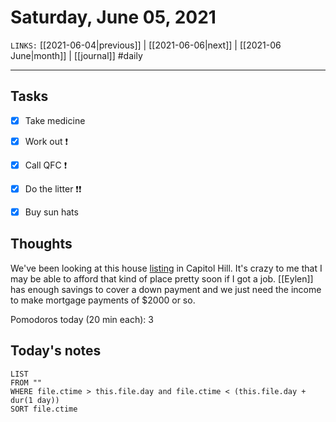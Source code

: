 # Saturday, June 05, 2021
`LINKS:` [[2021-06-04|previous]]  | [[2021-06-06|next]] |  [[2021-06 June|month]] | [[journal]]
#daily

---
## Tasks
- [x]  Take medicine
- [x]  Work out ❗️
- [X] Call QFC ❗️
- [X] Do the litter ❗️❗️
- [X] Buy sun hats 


## Thoughts
We've been looking at this house [listing](https://www.zillow.com/homedetails/1810-E-Republican-St-APT-11-Seattle-WA-98112/2121496766_zpid/?utm_campaign=iosappmessage&utm_medium=referral&utm_source=txtshare) in Capitol Hill. It's crazy to me that I may be able to afford that kind of place pretty soon if I got a job. [[Eylen]] has enough savings to cover a down payment and we just need the income to make mortgage payments of $2000 or so. 

Pomodoros today (20 min each): 3

## Today's notes
```dataview
LIST 
FROM ""
WHERE file.ctime > this.file.day and file.ctime < (this.file.day + dur(1 day))
SORT file.ctime
```
